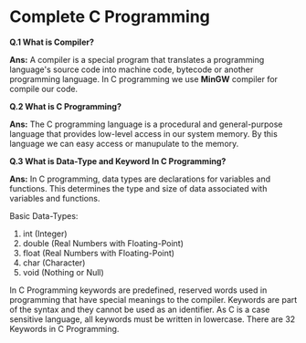 # Complete C Programming
 <p><b>Q.1 What is Compiler?</b></p>
 <p><b>Ans:</b> A compiler is a special program that translates a programming language's source code into machine code, bytecode or another programming language. In C programming we use <b>MinGW</b> compiler for compile our code.</p>
 <p><b>Q.2 What is C Programming?</b></p>
 <p><b>Ans:</b> The C programming language is a procedural and general-purpose language that provides low-level access in our system memory. By this language we can easy access or manupulate to the memory.</p>
 <p><b>Q.3 What is Data-Type and Keyword In C Programming?</b></p>
 <p><b>Ans:</b> In C programming, data types are declarations for variables and functions. This determines the type and size of data associated with variables and functions.</p>
 <p>Basic Data-Types:</p>
 <ol>
  <li>int (Integer)</li>
  <li>double (Real Numbers with Floating-Point)</li>
  <li>float (Real Numbers with Floating-Point)</li>
  <li>char (Character)</li>
  <li>void (Nothing or Null)</li>
 </ol>
 <p>In C Programming keywords are predefined, reserved words used in programming that have special meanings to the compiler. Keywords are part of the syntax and they cannot be used as an identifier. As C is a case sensitive language, all keywords must be written in lowercase. There are 32 Keywords in C Programming.</p>
 
 
